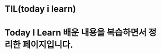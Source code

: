 # TIL(today i learn)

# Today I Learn 배운 내용을 복습하면서 정리한 페이지입니다.  
      
     
    
  
       
   
        
    
  
    
   
  
 
  
   
    
 
 
  
   
 

